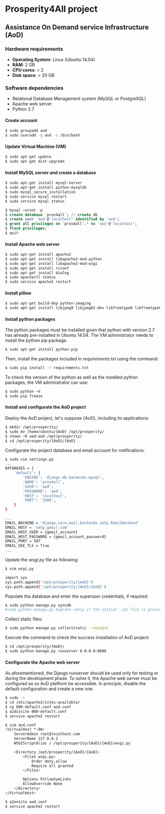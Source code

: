 # Prosperity4All project
## Assistance On Demand service Infrastructure (AoD)

### Hardware requirements
- __Operating System__: Linux (Ubuntu 14.04)
- __RAM__: 2 GB
- __CPU cores__: > 2
- __Disk space__: > 20 GB

### Software dependencies

- Relational Database Management system (MySQL or PostgreSQL)
- Apache web server
- Python 2.7

#### Create account

```bash
$ sudo groupadd aod
$ sudo useradd -g aod -s /bin/bash
```

#### Update Virtual Machine (VM)

```bash
$ sudo apt-get update
$ sudo apt-get dist-upgrade
```

#### Install MySQL server and create a database

```bash
$ sudo apt-get install mysql-server
$ sudo apt-get install python-mysqldb
$ sudo mysql_secure_installation   
$ sudo service mysql restart       
$ sudo service mysql status        
```

```sql
$ mysql –uroot -p
$ create database `pros4all`; // create db
$ create user 'aod'@'localhost' identified by 'aod';       
$ grant all privileges on `pros4all`.* to 'aod'@'localhost'; 
$ flush privileges;
$ quit
```

#### Install Apache web server

```bash
$ sudo apt-get install apache2
$ sudo apt-get install libapache2-mod-python
$ sudo apt-get install libapache2-mod-wsgi
$ sudo apt-get install rcconf
$ sudo apt-get install dialog
$ sudo apachectl status 
$ sudo service apache2 restart 
```

#### Install pillow

```bash
$ sudo apt-get build-dep python-imaging
$ sudo apt-get install libjpeg8 libjpeg62-dev libfreetype6 libfreetype6-dev
```

#### Install python packages
The python packages must be installed given that python with version 2.7 has already pre-installed in Ubuntu 14.04. The VM administrator needs to install the python pip package.

```bash
$ sudo apt-get install python-pip
```

Then, install the packages included in _requirements.txt_ using the command:
```bash
$ sudo pip install -r requirements.txt 
```

To check the version of the python as well as the installed python packages, the VM administrator can use:
```bash
$ sudo python –V
$ sudo pip freeze
```

#### Install and configurate the AoD project

Deploy the AoD project, let's suppose {AoD}, including its applications:
```bash
$ mkdir /opt/prosperity/
$ sudo mv /home/ubuntu/{AoD} /opt/prosperity/
$ chown –R aod:aod /opt/prosperity/
$ cd /opt/prosperity/{AoD}/{AoD}
```

Configurate the project database and email account for notifications:
```bash
$ sudo vim settings.py
...
DATABASES = {
    'default': {
        'ENGINE': 'django.db.backends.mysql',
        'NAME': 'pros4all',
        'USER': 'aod',
        'PASSWORD': 'aod',
        'HOST': 'localhost',
        'PORT': '3306',
    }
}

...
EMAIL_BACKEND = 'django.core.mail.backends.smtp.EmailBackend'
EMAIL_HOST = 'smtp.gmail.com'
EMAIL_HOST_USER = {gmail_account}
EMAIL_HOST_PASSWORD = {gmail_account_password}
EMAIL_PORT = 587
EMAIL_USE_TLS = True
...
```

Update the _wsgi.py_ file as following:
```bash
$ vim wsgi.py

import sys
sys.path.append('/opt/prosperity/{AoD}')
sys.path.append('/opt/prosperity/{AoD}/{AoD}')
```

Populate tha database and enter the superuser credentials, if required:
```bash
$ sudo python manage.py syncdb
#sudo python manage.py migrate (only if the initial .sql file is provided) 
```

Collect static files:
```bash
$ sudo python manage.py collectstatic --noinput
```

Execute the command to check the success installation of AoD project:
```bash
$ cd /opt/prosperity/{AoD}/
$ sudo python manage.py runserver 0.0.0.0:8080
```

#### Configurate the Apache web server

As aforementioned, the Django runserver should be used only for testing or during the development phase. To solve it, the Apache web server must be configured as so AoD platform be accessible. In principle, disable the default configuration and create a new one.

```bash
$ sudo -i 
$ cd /etc/apache2/sites-available/
$ cp 000-default.conf aod.conf
$ a2dissite 000-default.conf
$ service apache2 restart

$ vim aod.conf
<VirtualHost *:80>
    ServerAdmin root@localhost.com
    ServerName 127.0.0.1
    WSGIScriptAlias / /opt/prosperity/{AoD}/{AoD}/wsgi.py

    <Directory /opt/prosperity/{AoD}/{AoD}>
        <Files wsgi.py>
            Order deny,allow
            Require all granted
        </Files>

        Options FollowSymLinks
        AllowOverride None
    </Directory>
</VirtualHost>

$ a2ensite aod.conf
$ service apache2 restart
```

